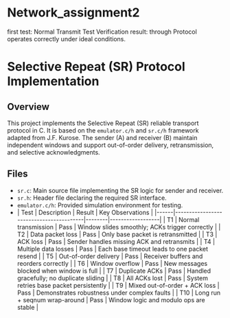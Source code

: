 # Network_assignment2
first test: Normal Transmit Test
Verification result: through 
Protocol operates correctly under ideal conditions.
# Selective Repeat (SR) Protocol Implementation

## Overview

This project implements the Selective Repeat (SR) reliable transport protocol in C. It is based on the `emulator.c/h` and `sr.c/h` framework adapted from J.F. Kurose. The sender (A) and receiver (B) maintain independent windows and support out-of-order delivery, retransmission, and selective acknowledgments.
## Files
- `sr.c`: Main source file implementing the SR logic for sender and receiver.
- `sr.h`: Header file declaring the required SR interface.
- `emulator.c/h`: Provided simulation environment for testing.
- | Test | Description                             | Result | Key Observations |
|------|-----------------------------------------|--------|------------------|
| T1   | Normal transmission                     | Pass | Window slides smoothly; ACKs trigger correctly |
| T2   | Data packet loss                        | Pass | Only base packet is retransmitted |
| T3   | ACK loss                                | Pass | Sender handles missing ACK and retransmits |
| T4   | Multiple data losses                    | Pass | Each base timeout leads to one packet resend |
| T5   | Out-of-order delivery                   | Pass | Receiver buffers and reorders correctly |
| T6   | Window overflow                         | Pass | New messages blocked when window is full |
| T7   | Duplicate ACKs                          | Pass | Handled gracefully; no duplicate sliding |
| T8   | All ACKs lost                           | Pass | System retries base packet persistently |
| T9   | Mixed out-of-order + ACK loss           | Pass | Demonstrates robustness under complex faults |
| T10  | Long run + seqnum wrap-around           | Pass | Window logic and modulo ops are stable |



